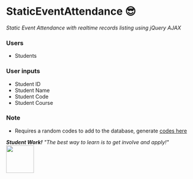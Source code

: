 # StaticEventAttendance :sunglasses:
_Static Event Attendance with realtime records listing using jQuery AJAX_

### Users
* Students

### User inputs
* Student ID
* Student Name
* Student Code
* Student Course

### Note
* Requires a random codes to add to the database, generate [codes here](http://www.generaterandomcodes.com/free-generate-random-codes-tool)


_**Student Work!** "The best way to learn is to get involve and apply!"_ <img src=https://i.imgur.com/Gs4Mc7E.jpg width="75px">
